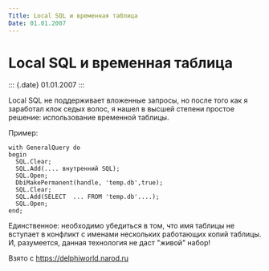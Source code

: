 ```yaml
---
Title: Local SQL и временная таблица
Date: 01.01.2007
---
```



Local SQL и временная таблица
=============================

::: {.date}
01.01.2007
:::

Local SQL не поддерживает вложенные запросы, но после того как я
заработал клок седых волос, я нашел в высшей степени простое решение:
использование временной таблицы.

Пример:

    with GeneralQuery do
    begin
      SQL.Clear;
      SQL.Add(.... внутренний SQL);
      SQL.Open;
      DbiMakePermanent(handle, 'temp.db',true);
      SQL.Clear;
      SQL.Add(SELECT  ... FROM 'temp.db'....);
      SQL.Open;
    end;

Единственное: необходимо убедиться в том, что имя таблицы не вступает в
конфликт с именами нескольких работающих копий таблицы. И, разумеется,
данная технология не даст "живой" набор!

Взято с <https://delphiworld.narod.ru>
